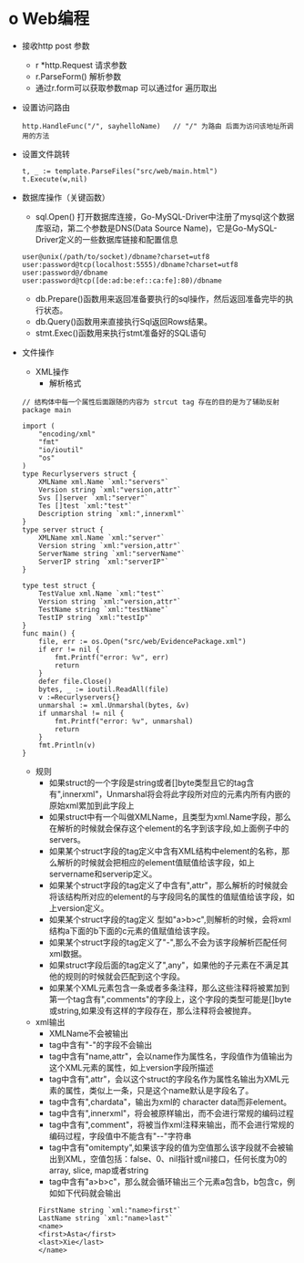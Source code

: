 o Web编程
=
* 接收http post 参数 
    * r *http.Request 请求参数  
    * r.ParseForm() 解析参数
    * 通过r.form可以获取参数map 可以通过for 遍历取出
* 设置访问路由
    ```
    http.HandleFunc("/", sayhelloName)   // "/" 为路由 后面为访问该地址所调用的方法
    ```
* 设置文件跳转
    ```
    t, _ := template.ParseFiles("src/web/main.html")
    t.Execute(w,nil)
    ```
* 数据库操作（关键函数）
    * sql.Open() 打开数据库连接，Go-MySQL-Driver中注册了mysql这个数据库驱动，第二个参数是DNS(Data Source Name)，它是Go-MySQL-Driver定义的一些数据库链接和配置信息
    ```
    user@unix(/path/to/socket)/dbname?charset=utf8
    user:password@tcp(localhost:5555)/dbname?charset=utf8
    user:password@/dbname
    user:password@tcp([de:ad:be:ef::ca:fe]:80)/dbname
    ```
    * db.Prepare()函数用来返回准备要执行的sql操作，然后返回准备完毕的执行状态。
    * db.Query()函数用来直接执行Sql返回Rows结果。
    * stmt.Exec()函数用来执行stmt准备好的SQL语句
* 文件操作
    * XML操作
        * 解析格式
        
    ```
    // 结构体中每一个属性后面跟随的内容为 strcut tag 存在的目的是为了辅助反射
    package main
    
    import (
    	"encoding/xml"
    	"fmt"
    	"io/ioutil"
    	"os"
    )
    type Recurlyservers struct {
    	XMLName xml.Name `xml:"servers"`
    	Version string `xml:"version,attr"`
    	Svs []server `xml:"server"`
    	Tes []test `xml:"test"`
    	Description string `xml:",innerxml"`
    }
    type server struct {
    	XMLName xml.Name `xml:"server"`
    	Version string `xml:"version,attr"`
    	ServerName string `xml:"serverName"`
    	ServerIP string `xml:"serverIP"`
    }
    
    type test struct {
    	TestValue xml.Name `xml:"test"`
    	Version string `xml:"version,attr"`
    	TestName string `xml:"testName"`
    	TestIP string `xml:"testIp"`
    }
    func main() {
    	file, err := os.Open("src/web/EvidencePackage.xml")
    	if err != nil {
    		fmt.Printf("error: %v", err)
    		return
    	}
    	defer file.Close()
    	bytes, _ := ioutil.ReadAll(file)
    	v :=Recurlyservers{}
    	unmarshal := xml.Unmarshal(bytes, &v)
    	if unmarshal != nil {
    		fmt.Printf("error: %v", unmarshal)
    		return
    	}
    	fmt.Println(v)
    }
    ```
    * 规则
        * 如果struct的一个字段是string或者[]byte类型且它的tag含有",innerxml"，Unmarshal将会将此字段所对应的元素内所有内嵌的原始xml累加到此字段上
        * 如果struct中有一个叫做XMLName，且类型为xml.Name字段，那么在解析的时候就会保存这个element的名字到该字段,如上面例子中的servers。
        * 如果某个struct字段的tag定义中含有XML结构中element的名称，那么解析的时候就会把相应的element值赋值给该字段，如上servername和serverip定义。
        * 如果某个struct字段的tag定义了中含有",attr"，那么解析的时候就会将该结构所对应的element的与字段同名的属性的值赋值给该字段，如上version定义。
        * 如果某个struct字段的tag定义 型如"a>b>c",则解析的时候，会将xml结构a下面的b下面的c元素的值赋值给该字段。
        * 如果某个struct字段的tag定义了"-",那么不会为该字段解析匹配任何xml数据。
        * 如果struct字段后面的tag定义了",any"，如果他的子元素在不满足其他的规则的时候就会匹配到这个字段。
        * 如果某个XML元素包含一条或者多条注释，那么这些注释将被累加到第一个tag含有",comments"的字段上，这个字段的类型可能是[]byte或string,如果没有这样的字段存在，那么注释将会被抛弃。
    * xml输出
        * XMLName不会被输出
        * tag中含有"-"的字段不会输出
        * tag中含有"name,attr"，会以name作为属性名，字段值作为值输出为这个XML元素的属性，如上version字段所描述
        * tag中含有",attr"，会以这个struct的字段名作为属性名输出为XML元素的属性，类似上一条，只是这个name默认是字段名了。
        * tag中含有",chardata"，输出为xml的 character data而非element。
        * tag中含有",innerxml"，将会被原样输出，而不会进行常规的编码过程
        * tag中含有",comment"，将被当作xml注释来输出，而不会进行常规的编码过程，字段值中不能含有"--"字符串
        * tag中含有"omitempty",如果该字段的值为空值那么该字段就不会被输出到XML，空值包括：false、0、nil指针或nil接口，任何长度为0的array, slice, map或者string
        * tag中含有"a>b>c"，那么就会循环输出三个元素a包含b，b包含c，例如如下代码就会输出
            
    ```
        FirstName string `xml:"name>first"`
        LastName string `xml:"name>last"`
        <name>
        <first>Asta</first>
        <last>Xie</last>
        </name>
    ```